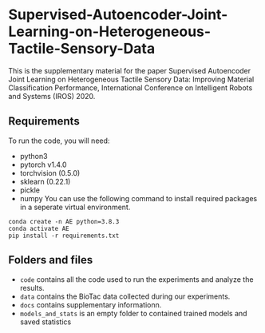 # Supervised-Autoencoder-Joint-Learning-on-Heterogeneous-Tactile-Sensory-Data

This is the supplementary material for the paper Supervised Autoencoder Joint Learning on Heterogeneous Tactile Sensory Data: Improving Material Classification Performance, International Conference on Intelligent Robots and Systems (IROS) 2020.

## Requirements
To run the code, you will need:
* python3
* pytorch v1.4.0
* torchvision (0.5.0)
* sklearn (0.22.1)
* pickle 
* numpy
You can use the following command to install required packages in a seperate virtual environment.
```
conda create -n AE python=3.8.3
conda activate AE
pip install -r requirements.txt
```

## Folders and files
* `code` contains all the code used to run the experiments and analyze the results.
* `data` contains the BioTac data collected during our experiments.
* `docs` contains supplementary informationn.
* `models_and_stats` is an empty folder to contained trained models and saved statistics
